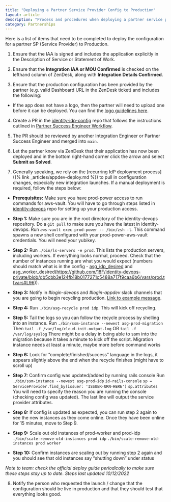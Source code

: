 ```yaml
---
title: "Deploying a Partner Service Provider Config to Production"
layout: article
description: "Process and procedures when deploying a partner service provider config to production"
category: Partnerships
---
```


Here is a list of items that need to be completed to deploy the configuration for a partner SP (Service Provider) to Production.

1. Ensure that the IAA is signed and includes the application explicitly in the Description of Service or Statement of Work.

2. Ensure that the **Integration IAA or MOU Confirmed** is checked on the lefthand column of ZenDesk, along with **Integration Details Confirmed**.

3. Ensure that the production configuration has been provided by the partner (e.g. valid Dashboard URL in the ZenDesk ticket) and includes the following:
  * If the app does not have a logo, then the partner will need to upload one before it can be deployed. You can find the [logo guidelines here](https://developers.login.gov/design-guidelines/#agency-logo-guidelines).

4. Create a PR in the [identity-idp-config](https://github.com/18f/identity-idp-config) repo that follows the instructions outlined in [Partner Success Engineer Workflow](https://docs.google.com/document/d/1WnTCdR8fwt46Eca1EHGQzyjnxfqhGfPe4uFti3PhVbg/edit#heading=h.pawq0m2tiuo3).

5. The PR should be reviewed by another Integration Engineer or Partner Success Engineer and merged into `main`.

6. Let the partner know via ZenDesk that their application has now been deployed and in the bottom right-hand corner click the arrow and select **Submit as Solved**.

7. Generally speaking, we rely on the [recurring IdP deployment process]({% link _articles/appdev-deploy.md %}) to pull in configuration changes, especially new integration launches. If a manual deployment is required, follow the steps below:
  
  * **Prerequisites:**
  Make sure you have prod-power access to run commands for aws-vault. You will have to go through steps listed in [identity-devops](https://github.com/18F/identity-devops/wiki/Setting-Up-AWS-Vault) repo for setting up your production access.
  
  * **Step 1:**
  Make sure you are in the root directory of the identity-devops repository.
  Do a `git pull` to make sure you have the latest in identity-devops.
  Run ```aws-vault exec prod-power -- /bin/zsh -l```.
  This command spawns a new shell configured with your prod-power-aws-vault credentials. You will need your yubikey.
  
  * **Step 2:**
  Run `./bin/ls-servers -e prod`.
  This lists the production servers, including workers. If everything looks normal, proceed. Check that the number of instances running are what you would expect (numbers should match what is in the config - [asg_idp_desired](https://github.com/18F/identity-devops-private/blob/db5cbb3e124fb18b0177271c5488a717f9caa6b6/vars/prod.tfvars#L88) and asg_worker_desired(https://github.com/18F/identity-devops-private/blob/db5cbb3e124fb18b0177271c5488a717f9caa6b6/vars/prod.tfvars#L96)).

  * **Step 3:**
  Notify in *#login-devops* and *#login-appdev* slack channels that you are going to begin recycling production. [Link to example message](https://gsa-tts.slack.com/archives/C0NGESUN5/p1664914296671609). 
  
  * **Step 4:** 
  Run  `./bin/asg-recycle prod idp`. This will kick off recycling.

  * **Step 5:**
  Tail the logs so you can follow the recycle process by shelling into an instance. 
  Run `./bin/ssm-instance --newest asg-prod-migration`
  Then `tail -f /var/log/cloud-init-output.log` OR `tail -f /var/log/syslog`
  There might be a delay in being able to ssm into the migration because it takes a minute to kick off the script.  Migration instance needs at least a minute, maybe  more before command works
  
  * **Step 6:**
  Look for “complete/finished/success” language in the logs, it appears slightly above the end when the recycle finishes (might have to scroll up) 
  
  * **Step 7:**
  Confirm config was updated/added by running rails console
  Run 
  `./bin/ssm-instance --newest asg-prod-idp`
  `id-rails-console`
  `sp = ServiceProvider.find_by(issuer: 'ISSUER-URN-HERE')`
  `sp.attributes`
  You will need to specify the reason you are running the console (checking config was updated).
  The last line will output the service provider attributes. 

  * **Step 8:**
  If config is updated as expected, you can run step 2 again to see the new instances as they come online. Once they have been online for 15 minutes, move to Step 9.
  
  * **Step 9:**
  Scale out old instances of prod-worker and prod-idp
`./bin/scale-remove-old-instances prod idp`
`./bin/scale-remove-old-instances prod worker`

  * **Step 10:**
  Confirm instances are scaling out by running step 2 again and you should see that old instances say “shutting down” under status 

  *Note to team: check the official deploy guide periodically to make sure these steps stay up to date. Steps last updated 10/12/2022*  

8. Notify the person who requested the launch / change that the configuration should be live in production and that they should test that everything looks good.
